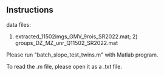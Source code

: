## Instructions

data files:
1) extracted_11502imgs_GMV_9rois_SR2022.mat; 2) groups_DZ_MZ_unr_Q11502_SR2022.mat

Please run "batch_slope_test_twins.m" with Matlab program.

To read the .m file, please open it as a .txt file.
